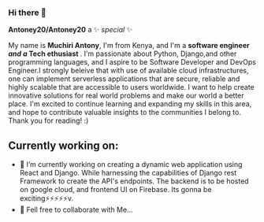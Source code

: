 ### Hi there 👋


**Antoney20/Antoney20**  a ✨ _special_ ✨ 

My name is <b>Muchiri Antony</b>, I'm from Kenya, and I'm a <b>software engineer <i> and a </i> Tech ethusiast </b>. I'm passionate about Python, Django,and other programming languages, and I aspire to be Software Developer and DevOps Engineer.I strongly beleive that with use of available cloud infrastructures, one can implement serverless applications that are secure, reliable and highly scalable that are accessible to users worldwide. I want to help create innovative solutions for real world problems and make our world a better place. I'm excited to continue learning and expanding my skills in this area, and hope to contribute valuable insights to the communities I belong to. Thank you for reading! :)

## Currently working on:

- 🔭 I’m currently working on creating a dynamic web application using React and Django. While harnessing the capabilities of Django rest Framework to create the API's endpoints. The backend is to be hosted on google cloud, and frontend UI on Firebase. Its gonna be exciting⚡⚡⚡⚡⚡v.
- 👯 Fell free to collaborate with Me...



